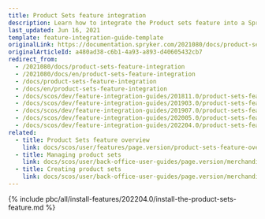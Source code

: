 ```yaml
---
title: Product Sets feature integration
description: Learn how to integrate the Product sets feature into a Spryker project.
last_updated: Jun 16, 2021
template: feature-integration-guide-template
originalLink: https://documentation.spryker.com/2021080/docs/product-sets-feature-integration
originalArticleId: a480ad38-c6b1-4a93-a893-d40605432cb7
redirect_from:
  - /2021080/docs/product-sets-feature-integration
  - /2021080/docs/en/product-sets-feature-integration
  - /docs/product-sets-feature-integration
  - /docs/en/product-sets-feature-integration
  - /docs/scos/dev/feature-integration-guides/201811.0/product-sets-feature-integration.html
  - /docs/scos/dev/feature-integration-guides/201903.0/product-sets-feature-integration.html
  - /docs/scos/dev/feature-integration-guides/201907.0/product-sets-feature-integration.html
  - /docs/scos/dev/feature-integration-guides/202005.0/product-sets-feature-integration.html
  - /docs/scos/dev/feature-integration-guides/202204.0/product-sets-feature-integration.html
related:
  - title: Product Sets feature overview
    link: docs/scos/user/features/page.version/product-sets-feature-overview.html
  - title: Managing product sets
    link: docs/scos/user/back-office-user-guides/page.version/merchandising/product-sets/managing-product-sets.html
  - title: Creating product sets
    link: docs/scos/user/back-office-user-guides/page.version/merchandising/product-sets/creating-product-sets.html
---
```


{% include pbc/all/install-features/202204.0/install-the-product-sets-feature.md %} <!-- To edit, see /_includes/pbc/all/install-features/202204.0/install-the-product-sets-feature.md -->
